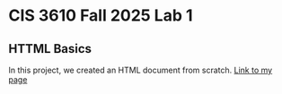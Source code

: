 # CIS 3610 Fall 2025 Lab 1
## HTTML Basics

In this project, we created an HTML document from scratch.
[Link to my page](https://josecarlosgt.github.io/fall-2025-lab-1/)
